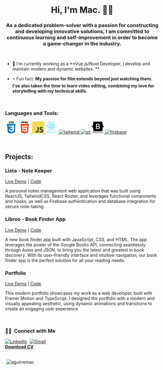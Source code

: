 <h1 align="center">Hi, I'm Mac. 👨‍💻</h1>
<h3 align="center">As a dedicated problem-solver with a passion for constructing and developing innovative solutions, I am committed to continuous learning and self-improvement in order to become a game-changer in the industry.</h3>

<br/> 

- 🌱 I’m currently working as a **Vue.js/Nuxt Developer, I develop and maintain modern and dynamic websites. **

- ⚡ Fun fact: **My passion for film extends beyond just watching them. I've also taken the time to learn video editing, combining my love for storytelling with my technical skills.**

<br/> 

<h3 align="left">Languages and Tools:</h3>
<p align="left">  <a href="https://www.w3schools.com/css/" target="_blank" rel="noreferrer"> <img src="https://raw.githubusercontent.com/devicons/devicon/master/icons/css3/css3-original-wordmark.svg" alt="css3" width="40" height="40"/> </a> <a href="https://www.w3.org/html/" target="_blank" rel="noreferrer"> <img src="https://raw.githubusercontent.com/devicons/devicon/master/icons/html5/html5-original-wordmark.svg" alt="html5" width="40" height="40"/> </a> <a href="https://developer.mozilla.org/en-US/docs/Web/JavaScript" target="_blank" rel="noreferrer"> <img src="https://raw.githubusercontent.com/devicons/devicon/master/icons/javascript/javascript-original.svg" alt="javascript" width="40" height="40"/> </a> <a href="https://reactjs.org/" target="_blank" rel="noreferrer"> <img src="https://raw.githubusercontent.com/devicons/devicon/master/icons/react/react-original-wordmark.svg" alt="react" width="40" height="40"/> </a> <a href="https://tailwindcss.com/" target="_blank" rel="noreferrer"> <img src="https://www.vectorlogo.zone/logos/tailwindcss/tailwindcss-icon.svg" alt="tailwind" width="40" height="40"/> </a> <a href="https://git-scm.com/" target="_blank" rel="noreferrer"> <img src="https://www.vectorlogo.zone/logos/git-scm/git-scm-icon.svg" alt="git" width="40" height="40"/> </a> <a href="https://getbootstrap.com" target="_blank" rel="noreferrer"> <img src="https://raw.githubusercontent.com/devicons/devicon/master/icons/bootstrap/bootstrap-plain-wordmark.svg" alt="bootstrap" width="40" height="40"/> </a> <a href="" target="_blank" rel="noreferrer"> <img src="https://cdn.freebiesupply.com/logos/large/2x/firebase-1-logo-png-transparent.png" alt="firebase" width="40" height="40"/> </a></p>


<br/> 

<h2 align="left">Projects:</h2>
<p align="left"> 

<p align="left">  <h3><b> Lista - Note Keeper</b></h3>
<p><a href="https://lista-note-keeper.vercel.app/">Live Demo</a> | <a href="https://github.com/macagr17/lista">Code</a></p>
  <p>A personal notes management web application that was built using ReactJS, TailwindCSS, React Router, and
leverages functional components and hooks, as well as Firebase authentication and database integration for
secure note-taking.</p>
  
  <p align="left">  <h3><b> Libroo - Book Finder App</b></h3>
  <p> <a href="https://aguirremac.github.io/Book-Project/">Live Demo</a> | <a href="https://github.com/macagr17/Book-Project">Code</a></p>
  <p>A new book finder app built with JavaScript, CSS, and HTML. The app leverages the power of the Google Books API, connecting seamlessly through Axios and JSON, to bring you the latest and greatest in book discovery. With its user-friendly interface and intuitive navigation, our book finder app is the perfect solution for all your reading needs.</p>

<p align="left">  <h3><b> Portfolio</b></h3>
<p> <a href="https://macagr-portfolio.vercel.app/">Live Demo</a> | <a href="">Code</a></p>
  <p>This modern portfolio showcases my work as a web developer, built with Framer Motion and TypeScript. I designed the portfolio with a modern and visually appealing aesthetic, using dynamic animations and transitions to create an engaging user experience.</p>

   </p>
  
 
<br />

<h3> 🤝🏻 &nbsp;Connect with Me </h3> 
<p align="left">
<a href="https://linkedin.com/in/mark-john-aguirre"><img src="https://img.shields.io/badge/linkedin-%230077B5.svg?&style=for-the-badge&logo=linkedin&logoColor=white" alt="LinkedIn" /></a>&nbsp;
<a href="mailto:markjohnaguirre@gmail.com?subject=Hi%20Mac"><img src="https://img.shields.io/badge/gmail-%23D14836.svg?&style=for-the-badge&logo=gmail&logoColor=white" alt="Gmail"/></a>&nbsp;
  <br/>
<a href="https://drive.google.com/file/d/1E-tHpLgyQxONDOsgW7EWNqxaz4qKl70k/view?usp=sharing"><b>Download CV</b></a>

  
  

  
  <br/> 
  <br/> 

<p>&nbsp;<img align="center" src="https://github-readme-stats.vercel.app/api?username=aguirremac&show_icons=true&locale=en" alt="aguirremac" /></p>
